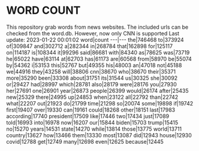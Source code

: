 # WORD COUNT
This repository grab words from news websites. The included urls can be checked from the word.db.
However, now only CNN is supported
Last update: 2023-01-22 00:01:02
word|count
---|---
the|746468
to|373924
of|309847
and|302712
a|282344
in|268784
that|162898
for|125117
on|114187
is|108344
it|99296
said|86681
with|84340
as|78625
was|73719
he|65022
have|63114
at|62703
has|61173
are|60568
from|58970
be|55074
by|54362
i|53153
this|52767
but|49355
his|48003
an|47018
not|45188
we|44916
they|43258
will|38806
cnn|38670
who|38670
their|35371
more|35290
been|33308
about|31751
its|31544
us|30325
she|30092
or|29427
had|28997
which|28781
also|28179
were|28176
you|27930
her|27691
one|26901
year|26873
people|26399
would|26174
after|25435
new|25329
there|24995
up|24853
when|23122
all|22792
than|22742
what|22207
out|21923
do|21799
time|21298
so|20074
some|19898
if|19742
first|19407
over|19330
can|19161
could|18268
other|18151
last|17983
according|17740
president|17509
like|17446
two|17434
just|17089
told|16993
into|16978
now|16207
our|15844
biden|15703
trump|15415
no|15270
years|14531
state|14270
while|13814
those|13775
world|13711
country|13627
how|13466
them|13330
most|13087
did|12943
house|12930
covid|12788
get|12749
many|12698
even|12625
because|12445
